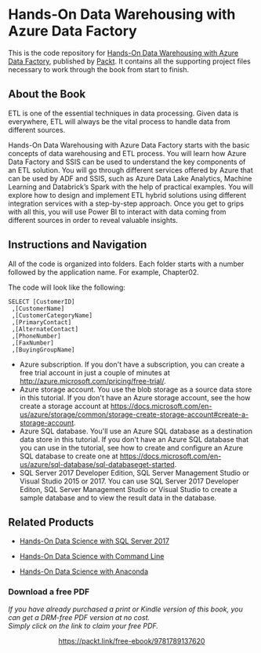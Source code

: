 


# Hands-On Data Warehousing with Azure Data Factory
This is the code repository for [Hands-On Data Warehousing with Azure Data Factory](https://www.packtpub.com/big-data-and-business-intelligence/hands-data-warehousing-azure-data-factory?utm_source=github&utm_medium=repository&utm_campaign=9781789137620), published by [Packt](https://www.packtpub.com/?utm_source=github). It contains all the supporting project files necessary to work through the book from start to finish.
## About the Book
ETL is one of the essential techniques in data processing. Given data is everywhere, ETL will always be the vital process to handle data from different sources.

Hands-On Data Warehousing with Azure Data Factory starts with the basic concepts of data warehousing and ETL process. You will learn how Azure Data Factory and SSIS can be used to understand the key components of an ETL solution. You will go through different services offered by Azure that can be used by ADF and SSIS, such as Azure Data Lake Analytics, Machine Learning and Databrick’s Spark with the help of practical examples. You will explore how to design and implement ETL hybrid solutions using different integration services with a step-by-step approach. Once you get to grips with all this, you will use Power BI to interact with data coming from different sources in order to reveal valuable insights.


## Instructions and Navigation
All of the code is organized into folders. Each folder starts with a number followed by the application name. For example, Chapter02.



The code will look like the following:
```
SELECT [CustomerID]
 ,[CustomerName]
 ,[CustomerCategoryName]
 ,[PrimaryContact]
 ,[AlternateContact]
 ,[PhoneNumber]
 ,[FaxNumber]
 ,[BuyingGroupName]
```

* Azure subscription. If you don't have a subscription, you can create a free trial
account in just a couple of minutes at http://azure.microsoft.com/pricing/free-trial/.
* Azure storage account. You use the blob storage as a source data store in this
tutorial. If you don't have an Azure storage account, see the how create a storage
account at https://docs.microsoft.com/en-us/azure/storage/common/storage-create-storage-account#create-a-storage-account.
* Azure SQL database. You'll use an Azure SQL database as a destination data
store in this tutorial. If you don't have an Azure SQL database that you can use in
the tutorial, see how to create and configure an Azure SQL database to create one
at https://docs.microsoft.com/en-us/azure/sql-database/sql-databaseget-started.
* SQL Server 2017 Developer Edition, SQL Server Management Studio or Visual
Studio 2015 or 2017. You can use SQL Server 2017 Developer Editon, SQL Server
Management Studio or Visual Studio to create a sample database and to view the
result data in the database.

## Related Products
* [Hands-On Data Science with SQL Server 2017](https://www.packtpub.com/big-data-and-business-intelligence/hands-data-science-sql-server-2017?utm_source=github&utm_medium=repository&utm_campaign=9781788996341)

* [Hands-On Data Science with Command Line](https://www.packtpub.com/big-data-and-business-intelligence/hands-data-science-command-line?utm_source=github&utm_medium=repository&utm_campaign=9781789132984)

* [Hands-On Data Science with Anaconda](https://www.packtpub.com/big-data-and-business-intelligence/hands-data-science-anaconda?utm_source=github&utm_medium=repository&utm_campaign=9781788831192)

### Download a free PDF

 <i>If you have already purchased a print or Kindle version of this book, you can get a DRM-free PDF version at no cost.<br>Simply click on the link to claim your free PDF.</i>
<p align="center"> <a href="https://packt.link/free-ebook/9781789137620">https://packt.link/free-ebook/9781789137620 </a> </p>